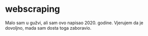 # webscraping
Malo sam u gužvi, ali sam ovo napisao 2020. godine. Vjerujem da je dovoljno, mada sam dosta toga zaboravio.
